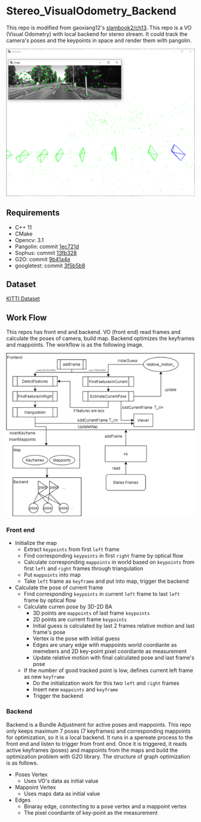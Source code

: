 # Stereo_VisualOdometry_Backend

This repo is modified from gaoxiang12's [slambook2/ch13](https://github.com/gaoxiang12/slambook2/tree/master/ch13). This repo is a VO (Visual Odometry) with local backend for stereo stream. It could track the camera's poses and the keypoints in space and render them with pangolin.

![screenshot](png/screenshot.png)

## Requirements

* C++ 11
* CMake
* Opencv: 3.1
* Pangolin: commit [1ec721d](https://github.com/stevenlovegrove/Pangolin/tree/1ec721d59ff6b799b9c24b8817f3b7ad2c929b83)
* Sophus: commit [13fb328](https://github.com/strasdat/Sophus/tree/13fb3288311485dc94e3226b69c9b59cd06ff94e)
* G2O: commit [9b41a4e](https://github.com/RainerKuemmerle/g2o/tree/9b41a4ea5ade8e1250b9c1b279f3a9c098811b5a)
* googletest: commit [3f5b5b8](https://github.com/google/googletest/tree/3f5b5b8f8493a03fa25f1e4a7eae7678514a431d)

## Dataset

[KITTI Dataset](http://www.cvlibs.net/datasets/kitti/eval_odometry.php)

## Work Flow

This repos has front end and backend. VO (front end) read frames and calculate the poses of camera, build map. Backend optimizes the keyframes and mappoints. The workflow is as the following image.

![workflow](png/workflow.drawio.png)

### Front end

* Initialize the map
    * Extract `keypoints` from first `left` frame
    * Find corresponding `keypoints` in first `right` frame by optical flow
    * Calculate corresponding `mappoints` in world based on `keypoints` from first `left` and `right` frames through triangulation
    * Put `mappoints` into map
    * Take `left` frame as `keyframe` and put into map, trigger the backend
* Calculate the pose of current frame
    * Find corresponding `keypoints` in current `left` frame to last `left` frame by optical flow
    * Calculate curren pose by 3D-2D BA
        * 3D points are `mappoints` of last frame `keypoints`
        * 2D points are current frame `keypoints`
        * Initial guess is calculated by last 2 frames relative motion and last frame's pose
        * Vertex is the pose with initial guess
        * Edges are unary edge with mappoints world coordiante as memebers and 2D key-point pixel coordiante as measurement
        * Update relative motion with final calculated pose and last frame's pose
    * If the number of good tracked point is low, defines current left frame as new `keyframe`
        * Do the initialization work for this two `left` and `right` frames
        * Insert new `mappoints` and `keyframe`
        * Trigger the backend

### Backend

Backend is a Bundle Adjustment for active poses and mappoints. This repo only keeps maximum 7 poses (7 keyframes) and corresponding mappoints for optimization, so it is a local backend. It runs in a spereate process to the front end and listen to trigger from front end. Once it is triggered, it reads active keyframes (poses) and mappoints from the maps and build the optimization problem with G2O library. The structure of graph optimization is as follows.

* Poses Vertex
   * Uses VO's data as initial value
* Mappoint Vertex
   * Uses maps data as initial value
* Edges
   * Binaray edge, conntecting to a pose vertex and a mappoint vertex
   * The pixel coordiante of key-point as the measurement
